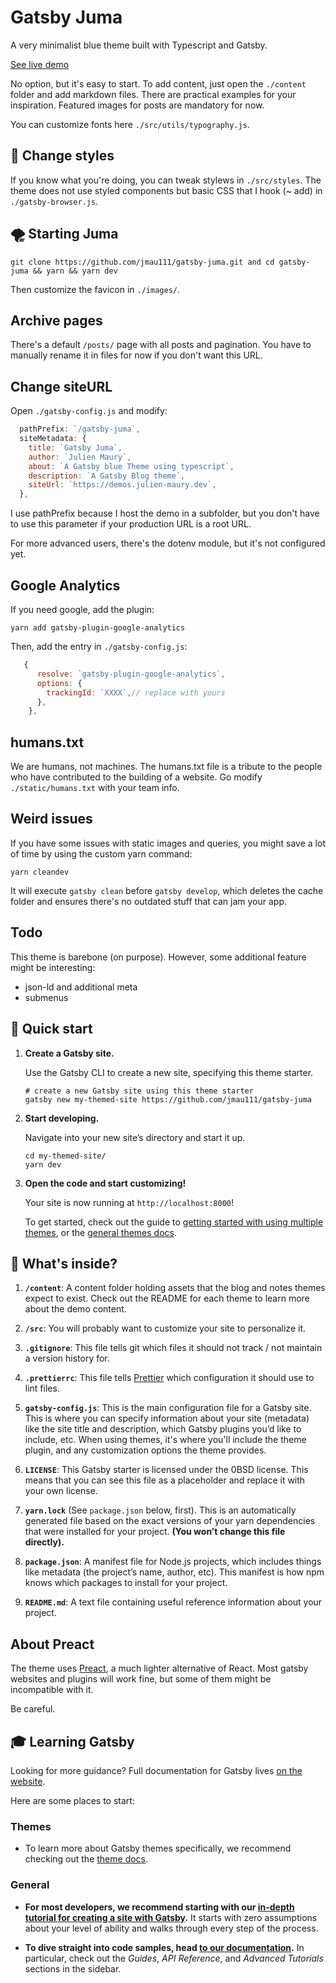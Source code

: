 # Gatsby Juma

A very minimalist blue theme built with Typescript and Gatsby.

[See live demo](https://demos.julien-maury.dev/gatsby-juma)

No option, but it's easy to start. To add content, just open the `./content` folder and add markdown files. There are practical examples for your inspiration.
Featured images for posts are mandatory for now.

You can customize fonts here `./src/utils/typography.js`.

## 🎃 Change styles

If you know what you're doing, you can tweak stylews in `./src/styles`. The theme does not use styled components but basic CSS that I hook (~ add) in `./gatsby-browser.js`.

## 🌪 Starting Juma

```
git clone https://github.com/jmau111/gatsby-juma.git and cd gatsby-juma && yarn && yarn dev
```

Then customize the favicon in `./images/`.

## Archive pages

There's a default `/posts/` page with all posts and pagination. You have to manually rename it in files for now if you don't want this URL.

## Change siteURL

Open `./gatsby-config.js` and modify:

```js
  pathPrefix: `/gatsby-juma`,
  siteMetadata: {
    title: `Gatsby Juma`,
    author: `Julien Maury`,
    about: `A Gatsby blue Theme using typescript`,
    description: `A Gatsby Blog theme`,
    siteUrl: `https://demos.julien-maury.dev`,
  },
```

I use pathPrefix because I host the demo in a subfolder, but you don't have to use this parameter if your production URL is a root URL. 

For more advanced users, there's the dotenv module, but it's not configured yet.

## Google Analytics

If you need google, add the plugin:

```
yarn add gatsby-plugin-google-analytics
```

Then, add the entry in `./gatsby-config.js`:

```js
   {
      resolve: `gatsby-plugin-google-analytics`,
      options: {
        trackingId: `XXXX`,// replace with yours
      },
    },
```

## humans.txt

We are humans, not machines. The humans.txt file is a tribute to the people who have contributed to the building of a website.
Go modify `./static/humans.txt` with your team info.

## Weird issues

If you have some issues with static images and queries, you might save a lot of time by using the custom yarn command:

```
yarn cleandev
``` 

It will execute `gatsby clean` before `gatsby develop`, which deletes the cache folder and ensures there's no outdated stuff that can jam your app.

## Todo

This theme is barebone (on purpose). However, some additional feature might be interesting:

* json-ld and additional meta
* submenus

## 🚀 Quick start

1.  **Create a Gatsby site.**

    Use the Gatsby CLI to create a new site, specifying this theme starter.

    ```shell
    # create a new Gatsby site using this theme starter
    gatsby new my-themed-site https://github.com/jmau111/gatsby-juma
    ```

2.  **Start developing.**

    Navigate into your new site’s directory and start it up.

    ```shell
    cd my-themed-site/
    yarn dev
    ```

3.  **Open the code and start customizing!**

    Your site is now running at `http://localhost:8000`!

    To get started, check out the guide to [getting started with using multiple themes](https://github.com/jmau111/gatsby-juma), or the [general themes docs](https://gatsbyjs.com/docs/themes).

## 🧐 What's inside?

1.  **`/content`**: A content folder holding assets that the blog and notes themes expect to exist. Check out the README for each theme to learn more about the demo content.

2.  **`/src`**: You will probably want to customize your site to personalize it.

3.  **`.gitignore`**: This file tells git which files it should not track / not maintain a version history for.

4.  **`.prettierrc`**: This file tells [Prettier](https://prettier.io/) which configuration it should use to lint files.

5.  **`gatsby-config.js`**: This is the main configuration file for a Gatsby site. This is where you can specify information about your site (metadata) like the site title and description, which Gatsby plugins you’d like to include, etc. When using themes, it's where you'll include the theme plugin, and any customization options the theme provides.

6.  **`LICENSE`**: This Gatsby starter is licensed under the 0BSD license. This means that you can see this file as a placeholder and replace it with your own license.

7.  **`yarn.lock`** (See `package.json` below, first). This is an automatically generated file based on the exact versions of your yarn dependencies that were installed for your project. **(You won’t change this file directly).**

8.  **`package.json`**: A manifest file for Node.js projects, which includes things like metadata (the project’s name, author, etc). This manifest is how npm knows which packages to install for your project.

9.  **`README.md`**: A text file containing useful reference information about your project.

## About Preact

The theme uses [Preact](https://preactjs.com/), a much lighter alternative of React. Most gatsby websites and plugins will work fine, but some of them might be incompatible with it.

Be careful.

## 🎓 Learning Gatsby

Looking for more guidance? Full documentation for Gatsby lives [on the website](https://www.gatsbyjs.com/).

Here are some places to start:

### Themes

- To learn more about Gatsby themes specifically, we recommend checking out the [theme docs](https://www.gatsbyjs.com/docs/themes/).

### General

- **For most developers, we recommend starting with our [in-depth tutorial for creating a site with Gatsby](https://www.gatsbyjs.com/tutorial/).** It starts with zero assumptions about your level of ability and walks through every step of the process.

- **To dive straight into code samples, head [to our documentation](https://www.gatsbyjs.com/docs/).** In particular, check out the _Guides_, _API Reference_, and _Advanced Tutorials_ sections in the sidebar.
